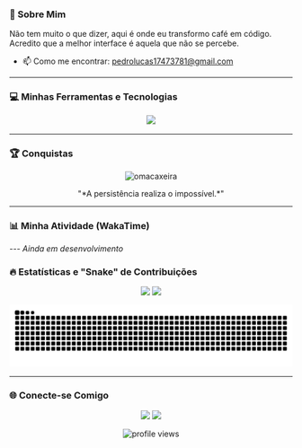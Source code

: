 ### 🚀 Sobre Mim

Não tem muito o que dizer, aqui é onde eu transformo café em código. Acredito que a melhor interface é aquela que não se percebe.

- 📫 Como me encontrar: pedrolucas17473781@gmail.com

---

### 💻 Minhas Ferramentas e Tecnologias

<p align="center">
  <a href="https://skillicons.dev">
    <img src="https://skillicons.dev/icons?i=js,ts,react,nextjs,nodejs,express,py,django,fastapi,postgres,mongodb,docker,git" />
  </a>
</p>

---

### 🏆 Conquistas

<p align="center">
  <img src="https://github-profile-trophy.vercel.app/?username=omacaxeira&theme=dracula&no-frame=true&no-bg=true&margin-w=4" alt="omacaxeira" />
</p>

<div align="center">
  "*A persistência realiza o impossível.*"
</div>

---

### 📊 Minha Atividade (WakaTime)

--- *Ainda em desenvolvimento*

### 🔥 Estatísticas e "Snake" de Contribuições

<p align="center">
  <img height="160em" src="https://github-readme-stats.vercel.app/api?username=omacaxeira&show_icons=true&theme=dracula&include_all_commits=true&count_private=true"/>
  <img height="160em" src="https://github-readme-stats.vercel.app/api/top-langs/?username=omacaxeira&layout=compact&langs_count=7&theme=dracula"/>
</p>

<div align="center">
  <img src="https://raw.githubusercontent.com/oMacaxeira/oMacaxeira/output/github-contribution-grid-snake-dark.svg" alt="snake" />
</div>

---

### 🌐 Conecte-se Comigo

<p align="center">
<a href="https://www.linkedin.com/in/pedro-lucas-alves-89496135b"?trk=contact-info target="_blank"><img src="https://img.shields.io/badge/-LinkedIn-%230077B5?style=for-the-badge&logo=linkedin&logoColor=white" target="_blank"></a>
<a href="mailto: pedrolucas17473781@gmail.com"><img src="https://img.shields.io/badge/-Gmail-%23333?style=for-the-badge&logo=gmail&logoColor=white" target="_blank"></a>
</p>

<p align="center">
  <img src="https://komarev.com/ghpvc/?username=omacaxeira&label=VISUALIZAÇÕES+DO+PERFIL&color=blueviolet&style=flat-square" alt="profile views" />
</p>
